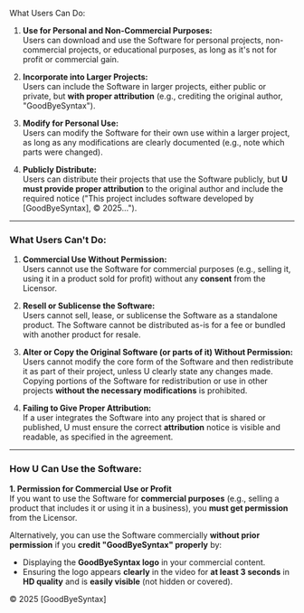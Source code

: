 What Users Can Do:
1. **Use for Personal and Non-Commercial Purposes:**  
   Users can download and use the Software for personal projects, non-commercial projects, or educational purposes, as long as it's not for profit or commercial gain.

2. **Incorporate into Larger Projects:**  
   Users can include the Software in larger projects, either public or private, but **with proper attribution** (e.g., crediting the original author, "GoodByeSyntax").

3. **Modify for Personal Use:**  
   Users can modify the Software for their own use within a larger project, as long as any modifications are clearly documented (e.g., note which parts were changed).

4. **Publicly Distribute:**  
   Users can distribute their projects that use the Software publicly, but **U must provide proper attribution** to the original author and include the required notice ("This project includes software developed by [GoodByeSyntax], © 2025...").

---

### **What Users Can't Do:**
1. **Commercial Use Without Permission:**  
   Users cannot use the Software for commercial purposes (e.g., selling it, using it in a product sold for profit) without any **consent** from the Licensor.

2. **Resell or Sublicense the Software:**  
   Users cannot sell, lease, or sublicense the Software as a standalone product. The Software cannot be distributed as-is for a fee or bundled with another product for resale.

3. **Alter or Copy the Original Software (or parts of it) Without Permission:**  
   Users cannot modify the core form of the Software and then redistribute it as part of their project, unless U clearly state any changes made. Copying portions of the Software for redistribution or use in other projects **without the necessary modifications** is prohibited.

4. **Failing to Give Proper Attribution:**  
   If a user integrates the Software into any project that is shared or published, U must ensure the correct **attribution** notice is visible and readable, as specified in the agreement.

---

### **How U Can Use the Software:**
**1. Permission for Commercial Use or Profit**  
If you want to use the Software for **commercial purposes** (e.g., selling a product that includes it or using it in a business), you **must get permission** from the Licensor.  

Alternatively, you can use the Software commercially **without prior permission** if you **credit "GoodByeSyntax" properly** by:  
- Displaying the **GoodByeSyntax logo** in your commercial content.  
- Ensuring the logo appears **clearly** in the video for **at least 3 seconds** in **HD quality** and is **easily visible** (not hidden or covered).  

© 2025 [GoodByeSyntax]
